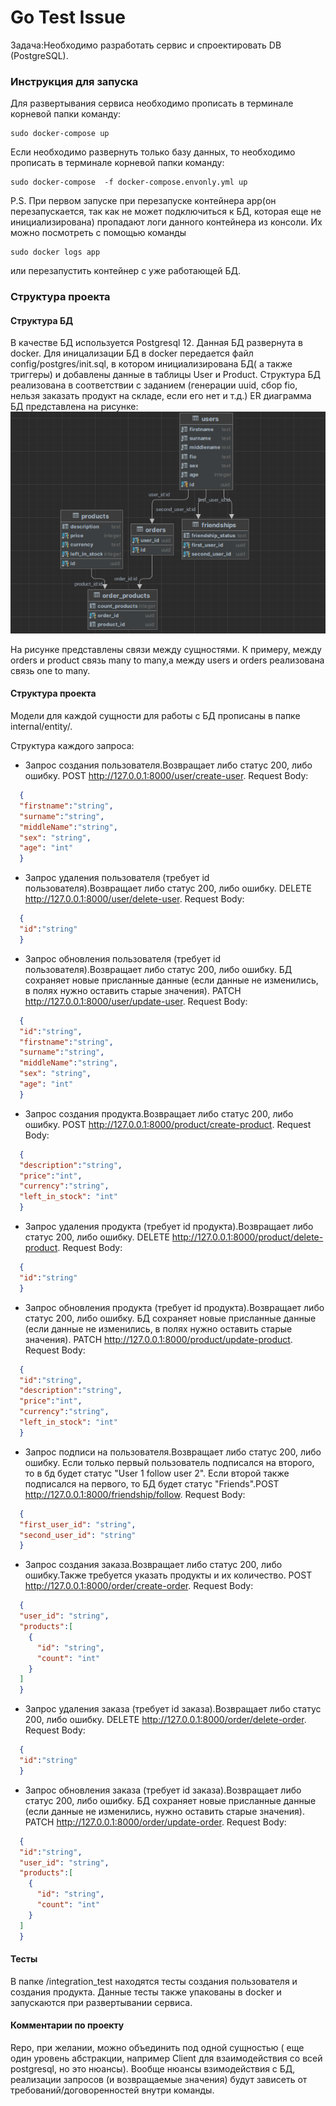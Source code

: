 # Go Test Issue

Задача:Необходимо разработать сервис и спроектировать DB (PostgreSQL).

### Инструкция для запуска
Для развертывания сервиса необходимо прописать в терминале корневой папки команду: 
```console
sudo docker-compose up
```
Если необходимо развернуть только базу данных, то необходимо прописать в терминале корневой папки команду:
```console
sudo docker-compose  -f docker-compose.envonly.yml up
```
P.S. При первом запуске при перезапуске контейнера app(он перезапускается, так как не может подключиться к БД, которая еще не инициализирована) пропадают логи данного контейнера из консоли. Их можно посмотреть с помощью команды 
```console
sudo docker logs app
```
или перезапустить контейнер с уже работающей БД.
### Структура проекта
#### Структура БД
В качестве БД используется Postgresql 12. Данная БД развернута в docker. Для иницализации БД в docker передается файл config/postgres/init.sql, в котором инициализирована БД( а также триггеры) и добавлены данные в таблицы User и Product. Структура БД реализована в соответствии с заданием (генерации uuid, сбор fio, нельзя заказать продукт на складе, если его нет и т.д.)
ER диаграмма БД представлена на рисунке:
![](pictures/img.png)

На рисунке представлены связи между сущностями. К примеру, между  orders и product связь many to many,а между users и orders реализована связь one to many.

#### Структура проекта
Модели для каждой сущности для работы с БД прописаны в папке internal/entity/. 

Структура каждого запроса:
* Запрос создания пользователя.Возвращает либо статус 200, либо ошибку. POST http://127.0.0.1:8000/user/create-user. Request Body:
```json
  {
  "firstname":"string",
  "surname":"string",
  "middleName":"string",
  "sex": "string",
  "age": "int"
  }
  ```
* Запрос удаления пользователя (требует id пользователя).Возвращает либо статус 200, либо ошибку. DELETE http://127.0.0.1:8000/user/delete-user. Request Body:
```json
  {
  "id":"string"
  }
  ```
* Запрос обновления пользователя (требует id пользователя).Возвращает либо статус 200, либо ошибку. БД сохраняет новые присланные данные (если данные не изменились, в полях нужно оставить старые значения). PATCH http://127.0.0.1:8000/user/update-user. Request Body:
```json
  {
  "id":"string",
  "firstname":"string",
  "surname":"string",
  "middleName":"string",
  "sex": "string",
  "age": "int"
  }
  ```
* Запрос создания продукта.Возвращает либо статус 200, либо ошибку. POST http://127.0.0.1:8000/product/create-product. Request Body:
```json
  {
  "description":"string",
  "price":"int",
  "currency":"string",
  "left_in_stock": "int"
  }
  ```
* Запрос удаления продукта (требует id продукта).Возвращает либо статус 200, либо ошибку. DELETE http://127.0.0.1:8000/product/delete-product. Request Body:
```json
  {
  "id":"string"
  }
  ```
* Запрос обновления продукта (требует id продукта).Возвращает либо статус 200, либо ошибку. БД сохраняет новые присланные данные (если данные не изменились, в полях нужно оставить старые значения). PATCH http://127.0.0.1:8000/product/update-product. Request Body:
```json
  {
  "id":"string",
  "description":"string",
  "price":"int",
  "currency":"string",
  "left_in_stock": "int"
  }
  ```
* Запрос подписи на пользователя.Возвращает либо статус 200, либо ошибку. Если только первый пользователь подписался на второго, то в бд будет статус  "User 1 follow user 2". Если второй также подписался на первого, то БД будет статус  "Friends".POST http://127.0.0.1:8000/friendship/follow. Request Body:
```json
  {
  "first_user_id": "string",
  "second_user_id": "string"
  }
  ```

* Запрос создания заказа.Возвращает либо статус 200, либо ошибку.Также требуется указать продукты и их количество. POST http://127.0.0.1:8000/order/create-order. Request Body:
```json
  {
  "user_id": "string",
  "products":[
    {
      "id": "string",
      "count": "int"
    }
  ]
  }
  ```
* Запрос удаления заказа (требует id заказа).Возвращает либо статус 200, либо ошибку. DELETE http://127.0.0.1:8000/order/delete-order. Request Body:
```json
  {
  "id":"string"
  }
  ```
* Запрос обновления заказа (требует id заказа).Возвращает либо статус 200, либо ошибку. БД сохраняет новые присланные данные (если данные не изменились,  нужно оставить старые значения). PATCH http://127.0.0.1:8000/order/update-order. Request Body:
```json
  {
  "id":"string",
  "user_id": "string",
  "products":[
    {
      "id": "string",
      "count": "int"
    }
  ]
  }
  ```

#### Тесты
В папке /integration_test находятся тесты создания пользователя и создания продукта. Данные тесты также упакованы в docker и запускаются при развертывании сервиса.

#### Комментарии по проекту
Repo, при желании, можно объединить под одной сущностью ( еще один уровень абстракции, например Client для взаимодействия со всей postgresql, но это нюансы).
Вообще нюансы взимодействия с БД, реализации запросов (и возвращаемые значения) будут зависеть от требований/договоренностей внутри команды.
